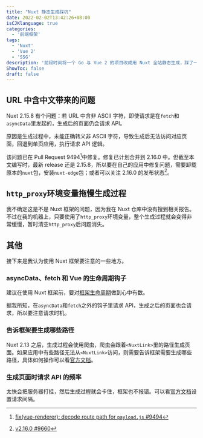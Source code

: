 ```yaml
---
title: "Nuxt 静态生成踩坑"
date: 2022-02-02T13:42:26+08:00
isCJKlanguage: true
categories:
  - '前端框架'
tags:
  - 'Nuxt'
  - 'Vue 2'
  - 'SSG'
description: '前段时间将一个 Go 与 Vue 2 的项目改成用 Nuxt 全站静态生成，踩了一些坑，在这儿总结一下'
ShowToc: false
draft: false
---
```


## URL 中含中文带来的问题

Nuxt 2.15.8 有个问题：若 URL 中含非 ASCII 字符，即使请求是在`fetch`和`asyncData`里发起的，生成后的页面仍会请求 API。

原因是生成过程中，未能正确转义非 ASCII 字符，导致生成后无法访问对应页面，回退到单页应用，执行请求 API 逻辑。

该问题已在 Pull Request 9494[^non-ascii-decode]中修复。修复已计划合并到 2.16.0 中。但截至本文编写时，最新 release 还是 2.15.8，所以要在自己的应用中修复问题，需要卸载原本的`nuxt`包，安装`nuxt-edge`包；或者可以关注 2.16.0 的发布状态[^nuxt-2.16.0-pr]。

[^non-ascii-decode]: [fix(vue-renderer): decode route path for `payload.js` #9494](https://github.com/nuxt/nuxt.js/pull/9494)

[^nuxt-2.16.0-pr]: [v2.16.0 #9660](https://github.com/nuxt/nuxt.js/pull/9660)

## `http_proxy`环境变量拖慢生成过程

我不确定这是不是 Nuxt 框架的问题，因为我在 Nuxt 仓库中没有搜到相关报告。不过在我的机器上，只要使用了`http_proxy`环境变量，整个生成过程就会变得非常缓慢，暂时清空`http_proxy`后问题消失。

## 其他

接下来是我认为使用 Nuxt 框架要注意的一些地方。

### asyncData、fetch 和 Vue 的生命周期钩子

建议在使用 Nuxt 框架前，要对[框架生命周期](https://nuxtjs.org/docs/concepts/nuxt-lifecycle)做到心中有数。

据我所知，在`asyncData`和`fetch`之外的钩子里请求 API，生成之后的页面也会请求，所以要注意请求时机。

### 告诉框架要生成哪些路径

Nuxt 2.13 之后，生成过程会使用爬虫，爬虫会跟着`<NuxtLink>`里的路径生成页面。如果应用中有些路径无法从`<NuxtLink>`访问，则需要告诉框架需要生成哪些路径，具体如何操作可以看[官方文档](https://nuxtjs.org/docs/configuration-glossary/configuration-generate#routes)。

### 生成页面时请求 API 的频率

太快会把服务器打挂，然后生成过程就会卡住，框架也不报错。可以看[官方文档](https://nuxtjs.org/docs/configuration-glossary/configuration-generate#interval)设置请求间隔。
